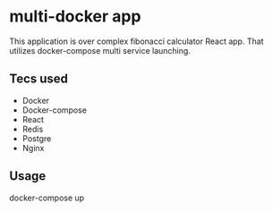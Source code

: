 # multi-docker app
This application is over complex fibonacci calculator React app. That utilizes docker-compose multi service launching.

## Tecs used
* Docker
* Docker-compose
* React
* Redis
* Postgre
* Nginx

## Usage
docker-compose up
